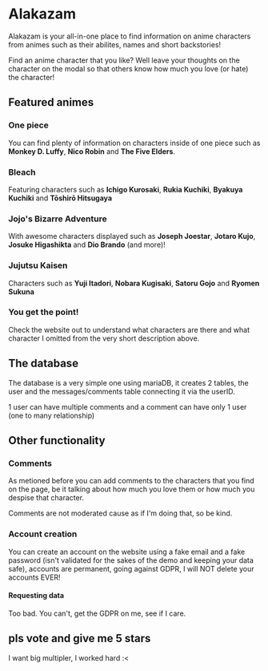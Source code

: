 # Alakazam

Alakazam is your all-in-one place to find information on anime characters from animes such as their abilites, names and short backstories!

Find an anime character that you like? Well leave your thoughts on the character on the modal so that others know how much you love (or hate) the character!

## Featured animes

### **One piece**
You can find plenty of information on characters inside of one piece such as **Monkey D. Luffy**, **Nico Robin** and **The Five Elders**.

### Bleach
Featuring characters such as **Ichigo Kurosaki**, **Rukia Kuchiki**, **Byakuya Kuchiki** and **Tōshirō Hitsugaya**

### Jojo's Bizarre Adventure
With awesome characters displayed such as **Joseph Joestar**, **Jotaro Kujo**, **Josuke Higashikta** and **Dio Brando** (and more)!

### Jujutsu Kaisen
Characters such as **Yuji Itadori**, **Nobara Kugisaki**, **Satoru Gojo** and **Ryomen Sukuna**

### You get the point!
Check the website out to understand what characters are there and what character I omitted from the very short description above.

## The database

The database is a very simple one using mariaDB, it creates 2 tables, the user and the messages/comments table connecting it via the userID.

1 user can have multiple comments and a comment can have only 1 user (one to many relationship)

## Other functionality

### Comments
As metioned before you can add comments to the characters that you find on the page, be it talking about how much you love them or how much you despise that character.

Comments are not moderated cause as if I'm doing that, so be kind.

### Account creation
You can create an account on the website using a fake email and a fake password (isn't validated for the sakes of the demo and keeping your data safe), accounts are permanent, going against GDPR, I will NOT delete your accounts EVER!

#### Requesting data
Too bad. You can't, get the GDPR on me, see if I care.

## pls vote and give me 5 stars

I want big multipler, I worked hard :<